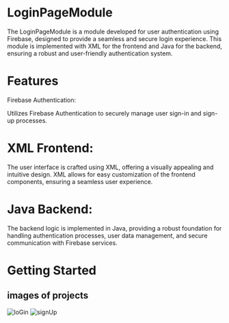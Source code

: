 # LoginPageModule
The LoginPageModule is a module developed for user authentication using Firebase, designed to provide a seamless and secure login experience. This module is implemented with XML for the frontend and Java for the backend, ensuring a robust and user-friendly authentication system.

# Features
Firebase Authentication:

Utilizes Firebase Authentication to securely manage user sign-in and sign-up processes.

# XML Frontend:

The user interface is crafted using XML, offering a visually appealing and intuitive design. XML allows for easy customization of the frontend components, ensuring a seamless user experience.

# Java Backend:

The backend logic is implemented in Java, providing a robust foundation for handling authentication processes, user data management, and secure communication with Firebase services.

# Getting Started
## images of projects

![loGin](https://github.com/Abhishekkumar1232002/LoginPageModule/assets/126147035/eef9759e-859b-43e0-834d-906e99a81b75)
![signUp](https://github.com/Abhishekkumar1232002/LoginPageModule/assets/126147035/21ec121e-b3a9-4f11-aa12-f2c797f58be9)

